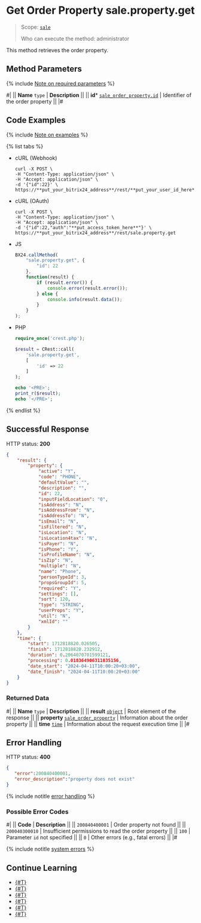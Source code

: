 # Get Order Property sale.property.get

> Scope: [`sale`](../../scopes/permissions.md)
>
> Who can execute the method: administrator

This method retrieves the order property.

## Method Parameters

{% include [Note on required parameters](../../../_includes/required.md) %}

#|
|| **Name**
`type` | **Description** ||
|| **id***
[`sale_order_property.id`](../data-types.md) | Identifier of the order property ||
|#

## Code Examples

{% include [Note on examples](../../../_includes/examples.md) %}

{% list tabs %}

- cURL (Webhook)

    ```http
    curl -X POST \
    -H "Content-Type: application/json" \
    -H "Accept: application/json" \
    -d '{"id":22}' \
    https://**put_your_bitrix24_address**/rest/**put_your_user_id_here**/**put_your_webhook_here**/sale.property.get
    ```

- cURL (OAuth)

    ```http
    curl -X POST \
    -H "Content-Type: application/json" \
    -H "Accept: application/json" \
    -d '{"id":22,"auth":"**put_access_token_here**"}' \
    https://**put_your_bitrix24_address**/rest/sale.property.get
    ```

- JS

    ```js
    BX24.callMethod(
        "sale.property.get", {
            "id": 22
        },
        function(result) {
            if (result.error()) {
                console.error(result.error());
            } else {
                console.info(result.data());
            }
        }
    );
    ```

- PHP

    ```php
    require_once('crest.php');

    $result = CRest::call(
        'sale.property.get',
        [
            'id' => 22
        ]
    );

    echo '<PRE>';
    print_r($result);
    echo '</PRE>';
    ```

{% endlist %}

## Successful Response

HTTP status: **200**

```json
{
    "result": {
        "property": {
            "active": "Y",
            "code": "PHONE",
            "defaultValue": "",
            "description": "",
            "id": 22,
            "inputFieldLocation": "0",
            "isAddress": "N",
            "isAddressFrom": "N",
            "isAddressTo": "N",
            "isEmail": "N",
            "isFiltered": "N",
            "isLocation": "N",
            "isLocation4tax": "N",
            "isPayer": "N",
            "isPhone": "Y",
            "isProfileName": "N",
            "isZip": "N",
            "multiple": "N",
            "name": "Phone",
            "personTypeId": 3,
            "propsGroupId": 5,
            "required": "Y",
            "settings": [],
            "sort": 120,
            "type": "STRING",
            "userProps": "Y",
            "util": "N",
            "xmlId": ""
        }
    },
    "time": {
        "start": 1712818820.026505,
        "finish": 1712818820.232912,
        "duration": 0.2064070701599121,
        "processing": 0.018364906311035156,
        "date_start": "2024-04-11T10:00:20+03:00",
        "date_finish": "2024-04-11T10:00:20+03:00"
    }
}
```

### Returned Data

#|
|| **Name**
`type` | **Description** ||
|| **result**
[`object`](../../data-types.md) | Root element of the response ||
|| **property**
[`sale_order_property`](../data-types.md) | Information about the order property ||
|| **time**
[`time`](../../data-types.md) | Information about the request execution time ||
|#

## Error Handling

HTTP status: **400**

```json
{
   "error":200840400001,
   "error_description":"property does not exist"
}
```

{% include notitle [error handling](../../../_includes/error-info.md) %}

### Possible Error Codes

#|
|| **Code** | **Description** ||
|| `200840400001` | Order property not found ||
|| `200040300010` | Insufficient permissions to read the order property ||
|| `100` | Parameter `id` not specified ||
|| `0` | Other errors (e.g., fatal errors) ||
|#

{% include notitle [system errors](../../../_includes/system-errors.md) %}

## Continue Learning

- [{#T}](./index.md)
- [{#T}](./sale-property-add.md)
- [{#T}](./sale-property-update.md)
- [{#T}](./sale-property-list.md)
- [{#T}](./sale-property-delete.md)
- [{#T}](./sale-property-get-fields-by-type.md)